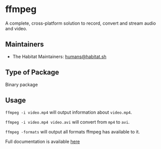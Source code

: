 # ffmpeg

A complete, cross-platform solution to record, convert and stream audio and video.

## Maintainers

* The Habitat Maintainers: <humans@habitat.sh>

## Type of Package

Binary package

## Usage

`ffmpeg -i video.mp4` will output information about `video.mp4`.

`ffmpeg -i video.mp4 video.avi` will convert from `mp4` to `avi`.

`ffmpeg -formats` will output all formats ffmpeg has available to it.

Full documentation is available [here](https://ffmpeg.org/documentation.html)
